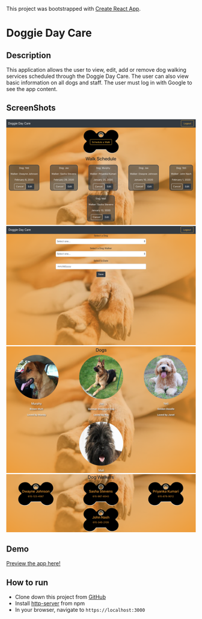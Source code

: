 This project was bootstrapped with [Create React App](https://github.com/facebook/create-react-app).

# Doggie Day Care 

## Description

This application allows the user to view, edit, add or remove dog walking services scheduled through the Doggie Day Care.  The user can also view basic information on all dogs and staff.  The user must log in with Google to see the app content. 

## ScreenShots
![Scheduled Walks](https://raw.githubusercontent.com/aclai4067/doggie-day-care/master/screenshots/doggie-day-care-schedule-011220.png)
![Walk Scheduling Form](https://raw.githubusercontent.com/aclai4067/doggie-day-care/master/screenshots/doggie-day-care-form-011220.png)
![Dogs](https://raw.githubusercontent.com/aclai4067/doggie-day-care/master/screenshots/doggie-day-care-dogs-011220.png)
![Dog Walkers](https://raw.githubusercontent.com/aclai4067/doggie-day-care/master/screenshots/doggie-day-care-staff-011220.png)

## Demo
[Preview the app here!](https://doggie-day-care-481cd.firebaseapp.com/)

## How to run
* Clone down this project from [GitHub](https://github.com/aclai4067/doggie-day-care)
* Install [http-server](https://npmjs.com/package/http-server) from npm
* In your browser, navigate to `https://localhost:3000`